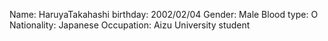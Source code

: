 Name: HaruyaTakahashi
birthday: 2002/02/04
Gender: Male
Blood type: O
Nationality: Japanese
Occupation: Aizu University student

